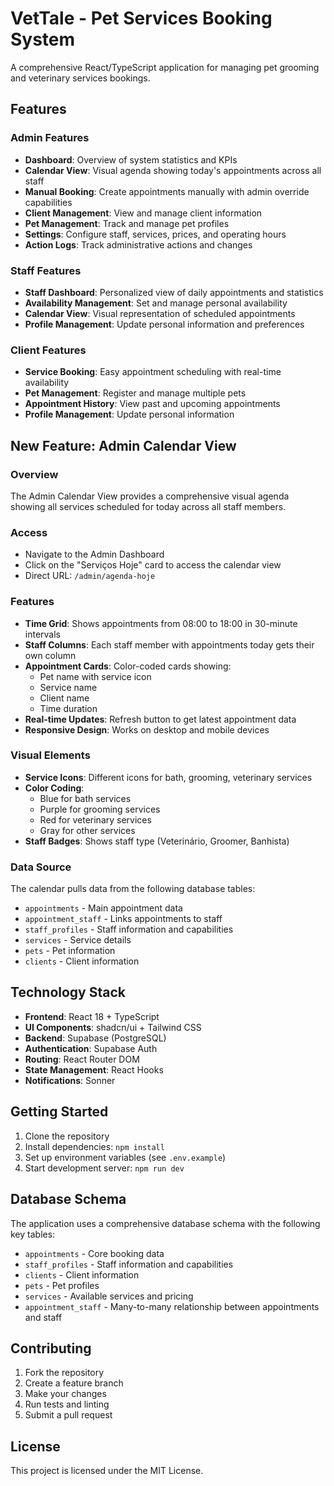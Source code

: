 # VetTale - Pet Services Booking System

A comprehensive React/TypeScript application for managing pet grooming and veterinary services bookings.

## Features

### Admin Features
- **Dashboard**: Overview of system statistics and KPIs
- **Calendar View**: Visual agenda showing today's appointments across all staff
- **Manual Booking**: Create appointments manually with admin override capabilities
- **Client Management**: View and manage client information
- **Pet Management**: Track and manage pet profiles
- **Settings**: Configure staff, services, prices, and operating hours
- **Action Logs**: Track administrative actions and changes

### Staff Features
- **Staff Dashboard**: Personalized view of daily appointments and statistics
- **Availability Management**: Set and manage personal availability
- **Calendar View**: Visual representation of scheduled appointments
- **Profile Management**: Update personal information and preferences

### Client Features
- **Service Booking**: Easy appointment scheduling with real-time availability
- **Pet Management**: Register and manage multiple pets
- **Appointment History**: View past and upcoming appointments
- **Profile Management**: Update personal information

## New Feature: Admin Calendar View

### Overview
The Admin Calendar View provides a comprehensive visual agenda showing all services scheduled for today across all staff members.

### Access
- Navigate to the Admin Dashboard
- Click on the "Serviços Hoje" card to access the calendar view
- Direct URL: `/admin/agenda-hoje`

### Features
- **Time Grid**: Shows appointments from 08:00 to 18:00 in 30-minute intervals
- **Staff Columns**: Each staff member with appointments today gets their own column
- **Appointment Cards**: Color-coded cards showing:
  - Pet name with service icon
  - Service name
  - Client name
  - Time duration
- **Real-time Updates**: Refresh button to get latest appointment data
- **Responsive Design**: Works on desktop and mobile devices

### Visual Elements
- **Service Icons**: Different icons for bath, grooming, veterinary services
- **Color Coding**: 
  - Blue for bath services
  - Purple for grooming services  
  - Red for veterinary services
  - Gray for other services
- **Staff Badges**: Shows staff type (Veterinário, Groomer, Banhista)

### Data Source
The calendar pulls data from the following database tables:
- `appointments` - Main appointment data
- `appointment_staff` - Links appointments to staff
- `staff_profiles` - Staff information and capabilities
- `services` - Service details
- `pets` - Pet information
- `clients` - Client information

## Technology Stack

- **Frontend**: React 18 + TypeScript
- **UI Components**: shadcn/ui + Tailwind CSS
- **Backend**: Supabase (PostgreSQL)
- **Authentication**: Supabase Auth
- **Routing**: React Router DOM
- **State Management**: React Hooks
- **Notifications**: Sonner

## Getting Started

1. Clone the repository
2. Install dependencies: `npm install`
3. Set up environment variables (see `.env.example`)
4. Start development server: `npm run dev`

## Database Schema

The application uses a comprehensive database schema with the following key tables:
- `appointments` - Core booking data
- `staff_profiles` - Staff information and capabilities
- `clients` - Client information
- `pets` - Pet profiles
- `services` - Available services and pricing
- `appointment_staff` - Many-to-many relationship between appointments and staff

## Contributing

1. Fork the repository
2. Create a feature branch
3. Make your changes
4. Run tests and linting
5. Submit a pull request

## License

This project is licensed under the MIT License.
